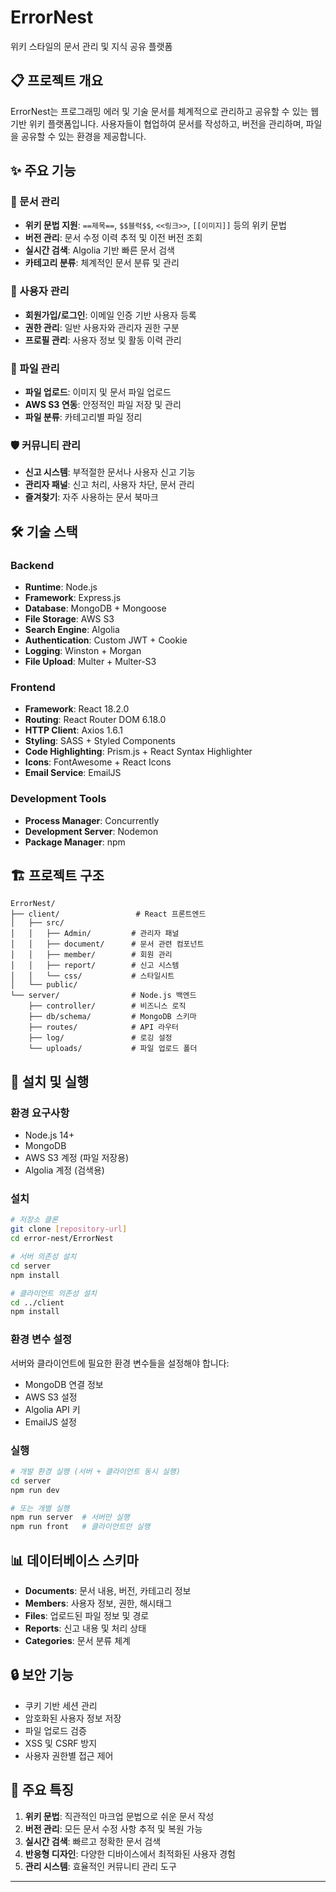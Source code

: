# ErrorNest

위키 스타일의 문서 관리 및 지식 공유 플랫폼

## 📋 프로젝트 개요

ErrorNest는 프로그래밍 에러 및 기술 문서를 체계적으로 관리하고 공유할 수 있는 웹 기반 위키 플랫폼입니다. 사용자들이 협업하여 문서를 작성하고, 버전을 관리하며, 파일을 공유할 수 있는 환경을 제공합니다.

## ✨ 주요 기능

### 📝 문서 관리
- **위키 문법 지원**: `==제목==`, `$$블럭$$`, `<<링크>>`, `[[이미지]]` 등의 위키 문법
- **버전 관리**: 문서 수정 이력 추적 및 이전 버전 조회
- **실시간 검색**: Algolia 기반 빠른 문서 검색
- **카테고리 분류**: 체계적인 문서 분류 및 관리

### 👥 사용자 관리
- **회원가입/로그인**: 이메일 인증 기반 사용자 등록
- **권한 관리**: 일반 사용자와 관리자 권한 구분
- **프로필 관리**: 사용자 정보 및 활동 이력 관리

### 📁 파일 관리
- **파일 업로드**: 이미지 및 문서 파일 업로드
- **AWS S3 연동**: 안정적인 파일 저장 및 관리
- **파일 분류**: 카테고리별 파일 정리

### 🛡️ 커뮤니티 관리
- **신고 시스템**: 부적절한 문서나 사용자 신고 기능
- **관리자 패널**: 신고 처리, 사용자 차단, 문서 관리
- **즐겨찾기**: 자주 사용하는 문서 북마크

## 🛠️ 기술 스택

### Backend
- **Runtime**: Node.js
- **Framework**: Express.js
- **Database**: MongoDB + Mongoose
- **File Storage**: AWS S3
- **Search Engine**: Algolia
- **Authentication**: Custom JWT + Cookie
- **Logging**: Winston + Morgan
- **File Upload**: Multer + Multer-S3

### Frontend
- **Framework**: React 18.2.0
- **Routing**: React Router DOM 6.18.0
- **HTTP Client**: Axios 1.6.1
- **Styling**: SASS + Styled Components
- **Code Highlighting**: Prism.js + React Syntax Highlighter
- **Icons**: FontAwesome + React Icons
- **Email Service**: EmailJS

### Development Tools
- **Process Manager**: Concurrently
- **Development Server**: Nodemon
- **Package Manager**: npm

## 🏗️ 프로젝트 구조

```
ErrorNest/
├── client/                 # React 프론트엔드
│   ├── src/
│   │   ├── Admin/         # 관리자 패널
│   │   ├── document/      # 문서 관련 컴포넌트
│   │   ├── member/        # 회원 관리
│   │   ├── report/        # 신고 시스템
│   │   └── css/           # 스타일시트
│   └── public/
└── server/                # Node.js 백엔드
    ├── controller/        # 비즈니스 로직
    ├── db/schema/         # MongoDB 스키마
    ├── routes/            # API 라우터
    ├── log/               # 로깅 설정
    └── uploads/           # 파일 업로드 폴더
```

## 🔧 설치 및 실행

### 환경 요구사항
- Node.js 14+
- MongoDB
- AWS S3 계정 (파일 저장용)
- Algolia 계정 (검색용)

### 설치
```bash
# 저장소 클론
git clone [repository-url]
cd error-nest/ErrorNest

# 서버 의존성 설치
cd server
npm install

# 클라이언트 의존성 설치
cd ../client
npm install
```

### 환경 변수 설정
서버와 클라이언트에 필요한 환경 변수들을 설정해야 합니다:
- MongoDB 연결 정보
- AWS S3 설정
- Algolia API 키
- EmailJS 설정

### 실행
```bash
# 개발 환경 실행 (서버 + 클라이언트 동시 실행)
cd server
npm run dev

# 또는 개별 실행
npm run server  # 서버만 실행
npm run front   # 클라이언트만 실행
```

## 📊 데이터베이스 스키마

- **Documents**: 문서 내용, 버전, 카테고리 정보
- **Members**: 사용자 정보, 권한, 해시태그
- **Files**: 업로드된 파일 정보 및 경로
- **Reports**: 신고 내용 및 처리 상태
- **Categories**: 문서 분류 체계

## 🔒 보안 기능

- 쿠키 기반 세션 관리
- 암호화된 사용자 정보 저장
- 파일 업로드 검증
- XSS 및 CSRF 방지
- 사용자 권한별 접근 제어

## 🎯 주요 특징

1. **위키 문법**: 직관적인 마크업 문법으로 쉬운 문서 작성
2. **버전 관리**: 모든 문서 수정 사항 추적 및 복원 가능
3. **실시간 검색**: 빠르고 정확한 문서 검색
4. **반응형 디자인**: 다양한 디바이스에서 최적화된 사용자 경험
5. **관리 시스템**: 효율적인 커뮤니티 관리 도구

---

